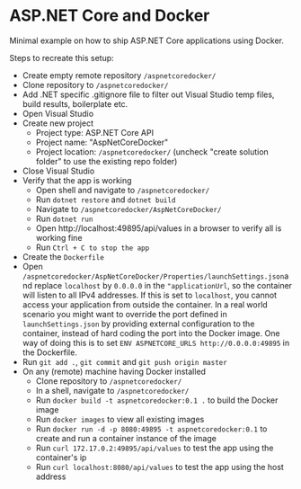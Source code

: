 # ASP.NET Core and Docker

Minimal example on how to ship ASP.NET Core applications using Docker.

Steps to recreate this setup:

- Create empty remote repository `/aspnetcoredocker/`
- Clone repository to `/aspnetcoredocker/`
- Add .NET specific .gitignore file to filter out Visual Studio temp files, build results, boilerplate etc.
- Open Visual Studio
- Create new project
    - Project type: ASP.NET Core API
    - Project name: "AspNetCoreDocker"
    - Project location: `/aspnetcoredocker/` (uncheck "create solution folder" to use the existing repo folder)
- Close Visual Studio
- Verify that the app is working
    - Open shell and navigate to `/aspnetcoredocker/`
    - Run `dotnet restore` and `dotnet build`
    - Navigate to `/aspnetcoredocker/AspNetCoreDocker/`
    - Run `dotnet run`
    - Open http://localhost:49895/api/values in a browser to verify all is working fine
    - Run `Ctrl + C to stop the app`
- Create the `Dockerfile`
- Open `/aspnetcoredocker/AspNetCoreDocker/Properties/launchSettings.json`and replace `localhost` by `0.0.0.0` in the `"applicationUrl`, so the container will listen to all IPv4 addresses. If this is set to `localhost`, you cannot access your application from outside the container. In a real world scenario you might want to override the port defined in `launchSettings.json` by providing external configuration to the container, instead of hard coding the port into the Docker image. One way of doing this is to set `ENV ASPNETCORE_URLS http://0.0.0.0:49895` in the Dockerfile.
- Run `git add .`, `git commit` and `git push origin master`
- On any (remote) machine having Docker installed
    - Clone repository to `/aspnetcoredocker/`
    - In a shell, navigate to `/aspnetcoredocker/`
    - Run `docker build -t aspnetcoredocker:0.1 .` to build the Docker image
    - Run `docker images` to view all existing images
    - Run `docker run -d -p 8080:49895 -t aspnetcoredocker:0.1` to create and run a container instance of the image
    - Run `curl 172.17.0.2:49895/api/values` to test the app using the container's ip
    - Run `curl localhost:8080/api/values` to test the app using the host address
